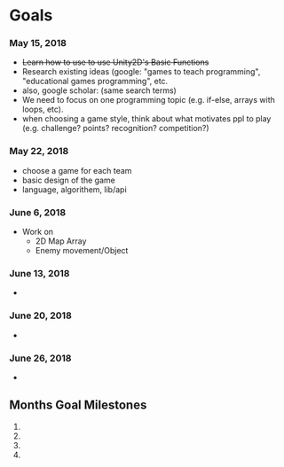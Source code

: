 # Goals
### May 15, 2018
- ~~Learn how to use to use Unity2D's Basic Functions~~
- Research existing ideas (google: "games to teach programming", "educational games programming", etc.
- also, google scholar: (same search terms)
- We need to focus on one programming topic (e.g. if-else, arrays with loops, etc).
- when choosing a game style, think about what motivates ppl to play (e.g. challenge? points? recognition? competition?) 
### May 22, 2018
- choose a game for each team
- basic design of the game
- language, algorithem, lib/api
### June 6, 2018
- Work on 
  - 2D Map Array
  - Enemy movement/Object
### June 13, 2018
- 
### June 20, 2018
- 
### June 26, 2018
- 
## Months Goal Milestones
1. 
2. 
3. 
4.
